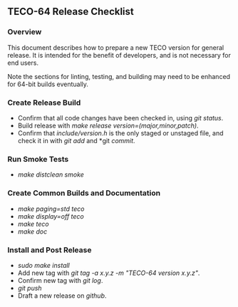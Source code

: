 ﻿## TECO-64 Release Checklist

### Overview

This document describes how to prepare a new TECO version for general release.
It is intended for the benefit of developers, and is not necessary for end users.

Note the sections for linting, testing, and building may need to be enhanced for
64-bit builds eventually.

### Create Release Build

- Confirm that all code changes have been checked in, using *git status*.
- Build release with *make release version=(major,minor,patch)*.
- Confirm that *include/version.h* is the only staged or unstaged file, and
check it in with *git add* and *git *commit*.

### Run Smoke Tests

- *make distclean smoke*

### Create Common Builds and Documentation

- *make paging=std teco*
- *make display=off teco*
- *make teco*
- *make doc*

### Install and Post Release

- *sudo make install*
- Add new tag with *git tag -a x.y.z -m "TECO-64 version x.y.z"*.
- Confirm new tag with *git log*.
- *git push*
- Draft a new release on *github*.

